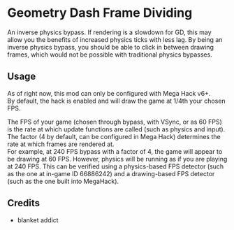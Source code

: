 # Geometry Dash Frame Dividing

An inverse physics bypass. If rendering is a slowdown for GD, this may allow you the benefits of increased physics ticks with less lag. By being an inverse physics bypass, you should be able to click in between drawing frames, which would not be possible with traditional physics bypasses.

## Usage

As of right now, this mod can only be configured with Mega Hack v6+.  
By default, the hack is enabled and will draw the game at 1/4th your chosen FPS.

The FPS of your game (chosen through bypass, with VSync, or as 60 FPS) is the rate at which update functions are called (such as physics and input). The factor (4 by default, can be configured in Mega Hack) determines the rate at which frames are rendered at.  
For example, at 240 FPS bypass with a factor of 4, the game will appear to be drawing at 60 FPS. However, physics will be running as if you are playing at 240 FPS. This can be verified using a physics-based FPS detector (such as the one at in-game ID 66886242) and a drawing-based FPS detector (such as the one built into MegaHack).

## Credits

* blanket addict

